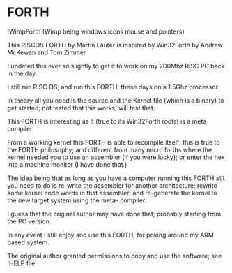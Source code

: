 # FORTH

!WimpForth (Wimp being windows icons mouse and pointers)

This RISCOS FORTH by Martin Läuter is inspired by Win32Forth by Andrew McKewan and Tom Zimmer

I updated this ever so slightly to get it to work on my 200Mhz RISC PC back in the day.

I still run RISC OS; and run this FORTH; these days on a 1.5Ghz processor.

In theory all you need is the source and the Kernel file (which is a binary) to get started; not tested that this works; will test that.

This FORTH is interesting as it (true to its Win32Forth roots) is a meta compiler.

From a working kernel this FORTH is able to recompile itself; this is true to the FORTH philosophy; 
and different from many micro forths where the kernel needed you to use an assembler (if you were lucky); 
or enter the hex into a machine monitor (I have done that.)

The idea being  that as long as you have a computer running this FORTH `all` you need to do is re-write the assembler for another
architecture; rewrite some kernel code words in that assembler; and re-generate the kernel to the new target system using the meta-
compiler.

I guess that the original author may have done that; probably starting from the PC version.

In any event I still enjoy and use this FORTH; for poking around my ARM based system.

The original author granted permissions to copy and use the software; see !HELP file.




